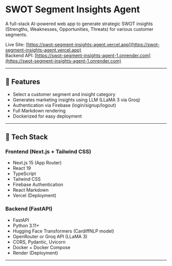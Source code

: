 # SWOT Segment Insights Agent

A full-stack AI-powered web app to generate strategic SWOT insights (Strengths, Weaknesses, Opportunities, Threats) for various customer segments.

Live Site: [https://swot-segment-insights-agent.vercel.app](https://swot-segment-insights-agent.vercel.app)  
Backend API: [https://swot-segment-insights-agent-1.onrender.com](https://swot-segment-insights-agent-1.onrender.com)

---

## 🧠 Features

- Select a customer segment and insight category
- Generates marketing insights using LLM (LLaMA 3 via Groq)
- Authentication via Firebase (login/signup/logout)
- Full Markdown rendering
- Dockerized for easy deployment

---

## 🧰 Tech Stack

### Frontend (Next.js + Tailwind CSS)
- Next.js 15 (App Router)
- React 19
- TypeScript
- Tailwind CSS
- Firebase Authentication
- React Markdown
- Vercel (Deployment)

### Backend (FastAPI)
- FastAPI
- Python 3.11+
- Hugging Face Transformers (CardiffNLP model)
- OpenRouter or Groq API (LLaMA 3)
- CORS, Pydantic, Uvicorn
- Docker + Docker Compose
- Render (Deployment)


---

